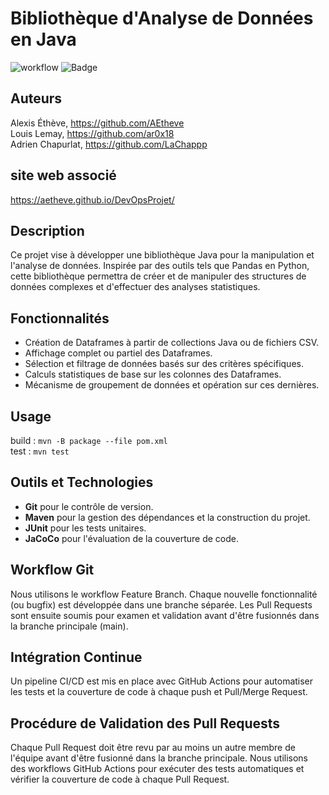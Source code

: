 # Bibliothèque d'Analyse de Données en Java

![workflow](https://github.com/AEtheve/DevOpsProjet/actions/workflows/maven.yml/badge.svg)
![Badge](https://img.shields.io/endpoint?url=https%3A%2F%2Fgist.githubusercontent.com%2FAEtheve%2F73adb891918b248bf5cd39afb416ee7c%2Fraw%2Ftest.json)

## Auteurs
Alexis Éthève, https://github.com/AEtheve \
Louis Lemay, https://github.com/ar0x18 \
Adrien Chapurlat, https://github.com/LaChappp

## site web associé 
https://aetheve.github.io/DevOpsProjet/

## Description
Ce projet vise à développer une bibliothèque Java pour la manipulation et l'analyse de données. Inspirée par des outils tels que Pandas en Python, cette bibliothèque permettra de créer et de manipuler des structures de données complexes et d'effectuer des analyses statistiques.

## Fonctionnalités
- Création de Dataframes à partir de collections Java ou de fichiers CSV.
- Affichage complet ou partiel des Dataframes.
- Sélection et filtrage de données basés sur des critères spécifiques.
- Calculs statistiques de base sur les colonnes des Dataframes.
- Mécanisme de groupement de données et opération sur ces dernières.

## Usage
build : `mvn -B package --file pom.xml`<br>
test : `mvn test`

## Outils et Technologies
- **Git** pour le contrôle de version.
- **Maven** pour la gestion des dépendances et la construction du projet.
- **JUnit** pour les tests unitaires.
- **JaCoCo** pour l'évaluation de la couverture de code.

## Workflow Git
Nous utilisons le workflow Feature Branch. Chaque nouvelle fonctionnalité (ou bugfix) est développée dans une branche séparée. Les Pull Requests sont ensuite soumis pour examen et validation avant d'être fusionnés dans la branche principale (main).

## Intégration Continue
Un pipeline CI/CD est mis en place avec GitHub Actions pour automatiser les tests et la couverture de code à chaque push et Pull/Merge Request.

## Procédure de Validation des Pull Requests
Chaque Pull Request doit être revu par au moins un autre membre de l'équipe avant d'être fusionné dans la branche principale. Nous utilisons des workflows GitHub Actions pour exécuter des tests automatiques et vérifier la couverture de code à chaque Pull Request.